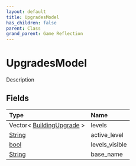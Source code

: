```yaml
---
layout: default
title: UpgradesModel
has_children: false
parent: Class
grand_parent: Game Reflection
---
```

# UpgradesModel
Description 

## Fields
| Type | Name |
|:-------------|:--------------|
| Vector< [BuildingUpgrade](/game-reflection/classes/building_upgrade.md) > | levels |
| [String](/game-reflection/components/string.md) | active_level |
| [bool](/game-reflection/components/bool.md) | levels_visible |
| [String](/game-reflection/components/string.md) | base_name |
